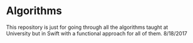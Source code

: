 # Algorithms
This repository is just for going through all the algorithms taught at University but in Swift with a functional approach for all of them. 8/18/2017
